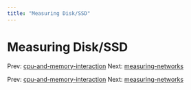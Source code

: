 ```yaml
---
title: "Measuring Disk/SSD"
---
```


# Measuring Disk/SSD

Prev: [cpu-and-memory-interaction](cpu-and-memory-interaction.md)
Next: [measuring-networks](measuring-networks.md)

Prev: [cpu-and-memory-interaction](cpu-and-memory-interaction.md)
Next: [measuring-networks](measuring-networks.md)
